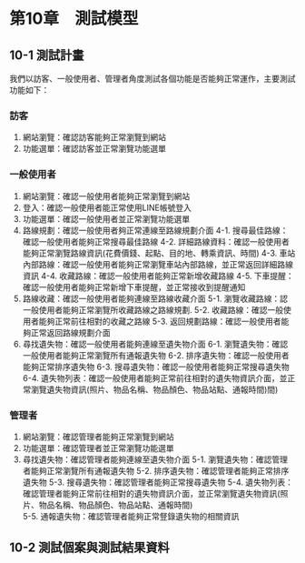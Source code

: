 # 第10章　測試模型
## 10-1 測試計畫
我們以訪客、一般使用者、管理者角度測試各個功能是否能夠正常運作，主要測試功能如下：

### 訪客
1. 網站瀏覽：確認訪客能夠正常瀏覽到網站
2. 功能選單：確認訪客並正常瀏覽功能選單

### 一般使用者
1. 網站瀏覽：確認一般使用者能夠正常瀏覽到網站
2. 登入：確認一般使用者能正常使用LINE帳號登入
3. 功能選單：確認一般使用者並正常瀏覽功能選單
4. 路線規劃：確認一般使用者夠正常連線至路線規劃介面
    4-1. 搜尋最佳路線：確認一般使用者能夠正常搜尋最佳路線
    4-2. 詳細路線資料：確認一般使用者能夠正常瀏覽路線資訊(花費價錢、起點、目的地、轉乘資訊、時間)
    4-3. 車站內部路線：確認一般使用者能夠正常瀏覽車站內部路線，並正常返回詳細路線資訊
    4-4. 收藏路線：確認一般使用者能夠正常新增收藏路線
    4-5. 下車提醒：確認一般使用者能夠正常新增下車提醒，並正常接收到提醒通知
5. 路線收藏：確認一般使用者能夠連線至路線收藏介面
    5-1. 瀏覽收藏路線：認一般使用者能夠正常瀏覽所收藏路線之路線規劃.
    5-2. 收藏路線：確認一般使用者能夠正常前往相對的收藏之路線
    5-3. 返回規劃路線：確認一般使用者能夠正常返回路線規劃介面
6. 尋找遺失物：確認一般使用者能夠連線至遺失物介面
    6-1. 瀏覽遺失物：確認一般使用者能夠正常瀏覽所有通報遺失物
    6-2. 排序遺失物：確認一般使用者能夠正常排序遺失物
    6-3. 搜尋遺失物：確認一般使用者能夠正常搜尋遺失物
    6-4. 遺失物列表：確認一般使用者能夠正常前往相對的遺失物資訊介面，並正常瀏覽遺失物資訊(照片、物品名稱、物品顏色、物品站點、通報時間)間)

### 管理者
1. 網站瀏覽：確認管理者能夠正常瀏覽到網站
2. 功能選單：確認管理者並正常瀏覽功能選單
3. 尋找遺失物：確認管理者能夠連線至遺失物介面
    5-1. 瀏覽遺失物：確認管理者能夠正常瀏覽所有通報遺失物
    5-2. 排序遺失物：確認管理者能夠正常排序遺失物
    5-3. 搜尋遺失物：確認管理者能夠正常搜尋遺失物
    5-4. 遺失物列表：確認管理者能夠正常前往相對的遺失物資訊介面，並正常瀏覽遺失物資訊(照片、物品名稱、物品顏色、物品站點、通報時間)\
    5-5. 通報遺失物：確認管理者能夠正常豋錄遺失物的相關資訊

## 10-2 測試個案與測試結果資料












